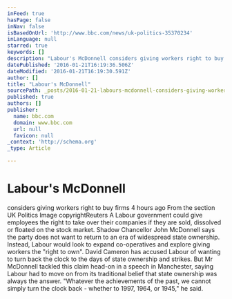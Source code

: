 ```yaml
---
inFeed: true
hasPage: false
inNav: false
isBasedOnUrl: 'http://www.bbc.com/news/uk-politics-35370234'
inLanguage: null
starred: true
keywords: []
description: "Labour's McDonnell considers giving workers right to buy firms 4 hours ago  From the section UK Politics Image copyrightReuters A Labour government could give e"
datePublished: '2016-01-21T16:19:36.506Z'
dateModified: '2016-01-21T16:19:30.591Z'
author: []
title: "Labour's McDonnell"
sourcePath: _posts/2016-01-21-labours-mcdonnell-considers-giving-workers-right-to-buy-fir.md
published: true
authors: []
publisher:
  name: bbc.com
  domain: www.bbc.com
  url: null
  favicon: null
_context: 'http://schema.org'
_type: Article

---
```

# Labour's McDonnell

considers giving workers right to buy firms 4 hours ago From the section UK Politics Image copyrightReuters A Labour government could give employees the right to take over their companies if they are sold, dissolved or floated on the stock market. Shadow Chancellor John McDonnell says the party does not want to return to an era of widespread state ownership. Instead, Labour would look to expand co-operatives and explore giving workers the "right to own". David Cameron has accused Labour of wanting to turn back the clock to the days of state ownership and strikes. But Mr McDonnell tackled this claim head-on in a speech in Manchester, saying Labour had to move on from its traditional belief that state ownership was always the answer. "Whatever the achievements of the past, we cannot simply turn the clock back - whether to 1997, 1964, or 1945," he said.
